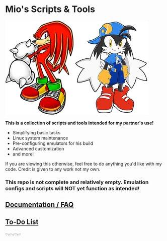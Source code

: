 # Mio's Scripts & Tools

![knuckles](knucklesmi.png)![klonoa](klonoami.png)

**This is a collection of scripts and tools intended for my partner's use!**

- Simplifying basic tasks
- Linux system maintenance
- Pre-configuring emulators for his build
- Advanced customization
- and more!

If you are viewing this otherwise, feel free to do anything you'd like with my code. Credit is given to any work not my own.

### This repo is not complete and relatively empty. Emulation configs and scripts will NOT yet function as intended!

## [Documentation / FAQ](docs/intro.md)

## [To-Do List]()

```♡☆♡☆♡☆♡```
